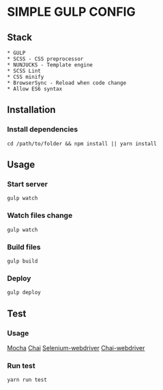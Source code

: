 # SIMPLE GULP CONFIG

## Stack

```
* GULP
* SCSS - CSS preprocessor
* NUNJUCKS - Template engine
* SCSS Lint
* CSS minify
* BrowserSync - Reload when code change
* Allow ES6 syntax
```

## Installation

### Install dependencies
```
cd /path/to/folder && npm install || yarn install
```

## Usage
### Start server
```
gulp watch
```

### Watch files change
```
gulp watch
```

### Build files
```
gulp build
```

### Deploy
```
gulp deploy
```

## Test
### Usage

[Mocha](https://mochajs.org/)
[Chai](https://www.chaijs.com/guide/)
[Selenium-webdriver](https://github.com/SeleniumHQ/selenium/tree/master/javascript/node/selenium-webdriver)
[Chai-webdriver](https://www.chaijs.com/plugins/chai-webdriver/)

### Run test
```
yarn run test
```
